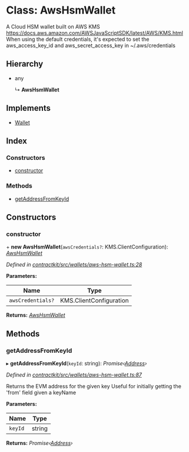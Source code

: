 # Class: AwsHsmWallet

A Cloud HSM wallet built on AWS KMS
https://docs.aws.amazon.com/AWSJavaScriptSDK/latest/AWS/KMS.html
When using the default credentials, it's expected to set the
aws_access_key_id and aws_secret_access_key in ~/.aws/credentials

## Hierarchy

* any

  ↳ **AwsHsmWallet**

## Implements

* [Wallet](../interfaces/_wallets_wallet_.wallet.md)

## Index

### Constructors

* [constructor](_wallets_aws_hsm_wallet_.awshsmwallet.md#constructor)

### Methods

* [getAddressFromKeyId](_wallets_aws_hsm_wallet_.awshsmwallet.md#getaddressfromkeyid)

## Constructors

###  constructor

\+ **new AwsHsmWallet**(`awsCredentials?`: KMS.ClientConfiguration): *[AwsHsmWallet](_wallets_aws_hsm_wallet_.awshsmwallet.md)*

*Defined in [contractkit/src/wallets/aws-hsm-wallet.ts:28](https://github.com/celo-org/celo-monorepo/blob/master/packages/contractkit/src/wallets/aws-hsm-wallet.ts#L28)*

**Parameters:**

Name | Type |
------ | ------ |
`awsCredentials?` | KMS.ClientConfiguration |

**Returns:** *[AwsHsmWallet](_wallets_aws_hsm_wallet_.awshsmwallet.md)*

## Methods

###  getAddressFromKeyId

▸ **getAddressFromKeyId**(`keyId`: string): *Promise‹[Address](../modules/_base_.md#address)›*

*Defined in [contractkit/src/wallets/aws-hsm-wallet.ts:87](https://github.com/celo-org/celo-monorepo/blob/master/packages/contractkit/src/wallets/aws-hsm-wallet.ts#L87)*

Returns the EVM address for the given key
Useful for initially getting the 'from' field given a keyName

**Parameters:**

Name | Type |
------ | ------ |
`keyId` | string |

**Returns:** *Promise‹[Address](../modules/_base_.md#address)›*
